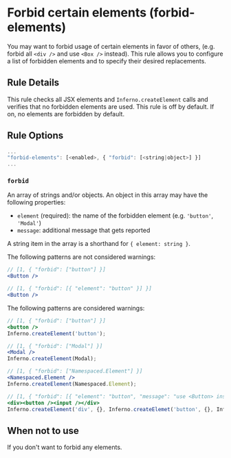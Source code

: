 # Forbid certain elements (forbid-elements)

You may want to forbid usage of certain elements in favor of others, (e.g. forbid all `<div />` and use `<Box />` instead). This rule allows you to configure a list of forbidden elements and to specify their desired replacements.

## Rule Details

This rule checks all JSX elements and `Inferno.createElement` calls and verifies that no forbidden elements are used. This rule is off by default. If on, no elements are forbidden by default.

## Rule Options

```js
...
"forbid-elements": [<enabled>, { "forbid": [<string|object>] }]
...
```

### `forbid`

An array of strings and/or objects. An object in this array may have the following properties: 

* `element` (required): the name of the forbidden element (e.g. `'button'`, `'Modal'`)
* `message`: additional message that gets reported

A string item in the array is a shorthand for `{ element: string }`. 

The following patterns are not considered warnings:

```jsx
// [1, { "forbid": ["button"] }]
<Button />

// [1, { "forbid": [{ "element": "button" }] }]
<Button />
```

The following patterns are considered warnings:

```jsx
// [1, { "forbid": ["button"] }]
<button />
Inferno.createElement('button');

// [1, { "forbid": ["Modal"] }]
<Modal />
Inferno.createElement(Modal);

// [1, { "forbid": ["Namespaced.Element"] }]
<Namespaced.Element />
Inferno.createElement(Namespaced.Element);

// [1, { "forbid": [{ "element": "button", "message": "use <Button> instead" }, "input"] }]
<div><button /><input /></div>
Inferno.createElement('div', {}, Inferno.createElemet('button', {}, Inferno.createElement('input')));
```

## When not to use

If you don't want to forbid any elements.
